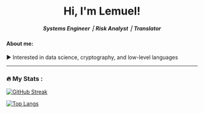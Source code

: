 

<div align="center">
  <center><h1>Hi, I'm Lemuel! </h1></center>
</div>

<div align="center">
  <center><h5>Systems Engineer ┆ Risk Analyst ┆ Translator </h5></center>
</div>

#### About me:
▶ Interested in data science, cryptography, and low-level languages <br>

---

### :fire: My Stats :

[![GitHub Streak](https://github-readme-streak-stats.herokuapp.com/?user=lrobin42&theme=dark&background=000000)](https://git.io/streak-stats)

[![Top Langs](https://github-readme-stats.vercel.app/api/top-langs/?username=lrobin42&layout=compact&theme=vision-friendly-dark)](https://github.com/anuraghazra/github-readme-stats)

          
          

          
          

          

